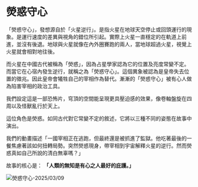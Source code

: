 # 熒惑守心

「熒惑守心」，發想源自於「火星逆行」。是指火星在地球天空停止或回頭運行的現象。是運行速度的差異與視角的錯位所引起。實際上火星一直穩定的在軌道上前進，並沒有後退。地球與火星就像在內外圈賽跑的兩人，當地球超過火星，視覺上火星就會相對地往後。

而火星在中國古代被稱為「熒惑」，因為占星學家認為它的位置及亮度常變不定。而當它在心宿內發生逆行，就稱之為「熒惑守心」。這個異象被認為是皇帝失去位置的徵兆。因此皇帝會犧牲自己的宰相作為替代。漸漸的「熒惑守心」被有心人做為陷害宰相的政治工具。

我們設定這是一部恐怖片，穹頂的空間能呈現更具壓迫感的效果，像卷軸盤旋在四周以及怪獸亂行於天上。

這位角色是熒惑。如同古代對它常變不定的敘述，它將以三種不同的姿態在故事中演出。

我們的動畫描述「一國宰相正在逃跑，但最終還是被抓進了監獄。他吃著最後的一餐焦慮著該如何扭轉局勢。突然熒惑現身，帶宰相到宇宙解釋火星的逆行。然而熒惑真如自己所說的清白無辜嗎？」

故事的核心是： **「人類的無知是有心之人最好的庇護。」**

![熒惑守心-2025/03/09](posts/_postimg/heart.png)